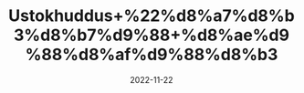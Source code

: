 ---
title: 'Ustokhuddus+%22%d8%a7%d8%b3%d8%b7%d9%88+%d8%ae%d9%88%d8%af%d9%88%d8%b3'
date: '2022-11-22' 
metatag: '' 
inventory: '0' 
draft: false 
# meta description 
shortDescripton: 'Dried+Lavender+Flower%22+It+contains+vitamins+and+antioxidants+that+promote+good+skin+health+and+has+soothing+aroma.'
description: 'Herbs+%d8%ac%da%91%db%8c+%d8%a8%d9%88%d9%b9%db%8c'
longdescription: ''
tags: ''
brand: ''
subCategory: ''
unit: '50 gm-Pk'
sellCount: '0'
featured: True
# product Price
price: '100.0'
# Product Short Description
shortDescription: 'Dried+Lavender+Flower%22+It+contains+vitamins+and+antioxidants+that+promote+good+skin+health+and+has+soothing+aroma.'
productID: '63A20CF2-992A-ED11-9968-005056B3A416'
type: 'products'
category: 'Herbs+%d8%ac%da%91%db%8c+%d8%a8%d9%88%d9%b9%db%8c' 
thumnailproduct: 'https://eraconnect.blob.core.windows.net/product-images/aminsaddiquidawakhana/63A20CF2-992A-ED11-9968-005056B3A416.webp' 
images:
  - image: 'https://eraconnect.blob.core.windows.net/product-images/aminsaddiquidawakhana/63A20CF2-992A-ED11-9968-005056B3A416.webp'  
Variants:
---